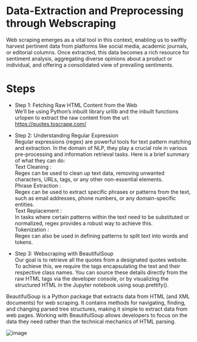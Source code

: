 # Data-Extraction and Preprocessing through Webscraping
Web scraping emerges as a vital tool in this context, enabling us to swiftly harvest pertinent data from platforms like social media, academic journals, or editorial columns. Once extracted, this data becomes a rich resource for sentiment analysis, aggregating diverse opinions about a product or individual, and offering a consolidated view of prevailing sentiments.

# Steps

- Step 1: Fetching Raw HTML Content from the Web  
We’ll be using Python’s inbuilt library urllib and the inbuilt functions urlopen to extract the raw content from the url: https://quotes.toscrape.com/

- Step 2: Understanding Regular Expression  
Regular expressions (regex) are powerful tools for text pattern matching and extraction. In the domain of NLP, they play a crucial role in various pre-processing and information retrieval tasks. Here is a brief summary of what they can do:  
Text Cleaning :  
Regex can be used to clean up text data, removing unwanted characters, URLs, tags, or any other non-essential elements.  
Phrase Extraction :  
Regex can be used to extract specific phrases or patterns from the text, such as email addresses, phone numbers, or any domain-specific entities.  
Text Replacement :  
In tasks where certain patterns within the text need to be substituted or normalized, regex provides a robust way to achieve this.  
Tokenization :  
Regex can also be used in defining patterns to split text into words and tokens.  

- Step 3: Webscraping with BeautifulSoup  
Our goal is to retrieve all the quotes from a designated quotes website. To achieve this, we require the tags encapsulating the text and their respective class names.
You can source these details directly from the raw HTML tags via the developer console, or by visualizing the structured HTML in the Jupyter notebook using soup.prettify().  

BeautifulSoup is a Python package that extracts data from HTML (and XML documents) for web scraping. It contains methods for navigating, finding, and changing parsed tree structures, making it simple to extract data from web pages. Working with BeautifulSoup allows developers to focus on the data they need rather than the technical mechanics of HTML parsing.

![image](https://github.com/iamprathmesh/Data-Extraction-and-Preprocessing-through-Webscraping/assets/86964450/613e3f96-1b1b-47b5-bf51-9be89ee45132)
